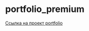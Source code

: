 # portfolio_premium

[Ссылка на проект portfolio](https://lenar902.github.io/portfolio_premium/ "portfolio")
